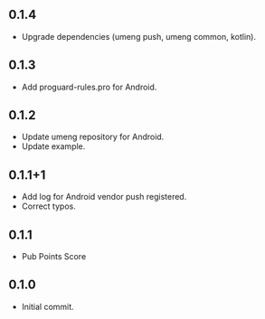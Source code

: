 ## 0.1.4
* Upgrade dependencies (umeng push, umeng common, kotlin).

## 0.1.3
* Add proguard-rules.pro for Android.

## 0.1.2
* Update umeng repository for Android.
* Update example.

## 0.1.1+1
* Add log for Android vendor push registered.
* Correct typos.

## 0.1.1

* Pub Points Score

## 0.1.0

* Initial commit.

